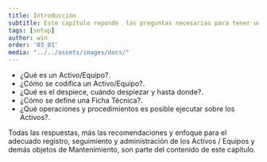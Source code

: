 ```yaml
---
title: Introducción
subtitle: Este capítulo reponde  las preguntas necesarias para tener una comprensión clara de qué son los Activos / Equipos objetos de Mantenimiento en AM, su motivo y funcionalidad.
tags: [setup]
author: win
order: '03_01'
media: "../../assets/images/docs/"
---
```

- ¿Qué es un Activo/Equipo?.
- ¿Cómo se codifica un Activo/Equipo?.
- ¿Qué es el despiece, cuándo despiezar y hasta donde?.
- ¿Cómo se define una Ficha Técnica?.
- ¿Qué operaciones y procedimientos es posible ejecutar sobre los Activos?.

Todas las  respuestas, más las recomendaciones y enfoque para el adecuado registro, seguimiento y administración de los Activos / Equipos y demás objetos de  Mantenimiento, son parte del contenido de este capítulo.
